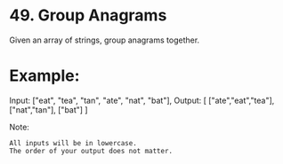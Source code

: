 # 49. Group Anagrams

Given an array of strings, group anagrams together.

# Example:

Input: ["eat", "tea", "tan", "ate", "nat", "bat"],
Output:
[
  ["ate","eat","tea"],
  ["nat","tan"],
  ["bat"]
]

Note:

    All inputs will be in lowercase.
    The order of your output does not matter.

